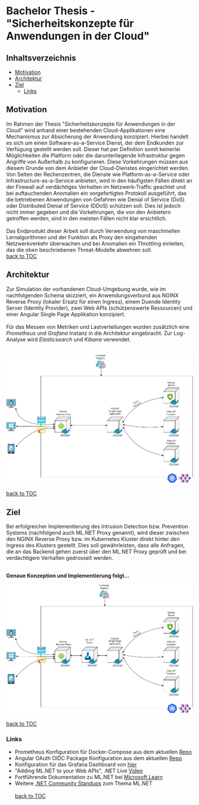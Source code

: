# Bachelor Thesis - "Sicherheitskonzepte für Anwendungen in der Cloud"
## Inhaltsverzeichnis
- [Motivation](#motivation)
- [Architektur](#architektur)
- [Ziel](#ziel)
  - [Links](#links)


## Motivation
Im Rahmen der Thesis "Sicherheitskonzepte für Anwendungen in der Cloud" wird anhand einer bestehenden Cloud-Applikationen eine Mechanismus zur Absicherung der Anwendung konzipiert. Hierbei handelt es sich um einen Software-as-a-Service Dienst, der dem Endkunden zur Verfügung gestellt werden soll. Dieser hat per Definition somit keinerlei Möglichkeiten die Platform oder die darunterliegende Infrastruktur gegen Angriffe von Außerhalb zu konfigurieren. Diese Vorkehrungen müssen aus diesem Grunde von dem Anbieter der Cloud-Dienstes eingerichtet werden. Von Seiten der Rechenzentren, die Dienste wie Platform-as-a-Service oder Infrastructure-as-a-Service anbieten, wird in den häufigsten Fällen direkt an der Firewall auf verdächtiges Verhalten im Netzwerk-Traffic geachtet und bei auftauchenden Anomalien ein vorgefertigtes Protokoll ausgeführt, das die betriebenen Anwendungen von Gefahren wie Denial of Service (DoS) oder Distributed Denial of Service (DDoS) schützen soll. Dies ist jedoch nicht immer gegeben und die Vorkehrungen, die von den Anbietern getroffen werden, sind in den meisten Fällen nicht klar ersichtlich. <br> <br>
Das Endprodukt dieser Arbeit soll durch Verwendung von maschinellen Lernalgorithmen und der Funktion als Proxy den eingehenden Netzwerkverkehr überwachen und bei Anomalien ein Throttling einleiten, das die oben beschriebenen Threat-Modelle abwehren soll. <br>
[back to TOC](#inhaltsverzeichnis)
 
## Architektur
Zur Simulation der vorhandenen Cloud-Umgebung wurde, wie im nachfolgenden Schema skizziert, ein Anwendungsverbund aus NGINX Reverse Proxy (lokaler Ersatz für einen Ingress), einem Duende Identity Server (Identity Provider), zwei Web APIs (schützenswerte Ressourcen) und einer Angular Single Page Applikation konzipiert. <br> <br>
Für das Messen von Metriken und Lastverteilungen wurden zusätzlich eine *Prometheus* und *Grafana* Instanz in die Architektur eingebracht. Zur Log-Analyse wird *Elasticsearch* und *Kibana* verwendet. <br> <br>
 
<img src="./Assets/Thesis-Project-Architecture.png"
     alt="Markdown Monster icon"
     style="float: middle; margin-right: 10px;" /> <br> <br>
[back to TOC](#inhaltsverzeichnis)

## Ziel
Bei erfolgreicher Implementierung des Intrusion Detection bzw. Prevention Systems (nachfolgend auch ML.NET Proxy genannt), wird dieser zwischen den NGINX Reverse Proxy bzw. im Kubernetes Kluster direkt hinter den Ingress des Klusters gestellt. Dies soll gewährleisten, dass alle Anfragen, die an das Backend gehen zuerst über den ML.NET Proxy geprüft und bei verdächtigem Verhalten gedrosselt werden. <br><br>

<b>Genaue Konzeption und Implementierung folgt...</b>

<img src="./Assets/Thesis-Project-Architecture-Final.png"
     alt="Markdown Monster icon"
     style="float: middle; margin-right: 10px;" /> <br> <br>
[back to TOC](#inhaltsverzeichnis)

### Links
- Prometheus Konfiguration für Docker-Compose aus dem aktuellen [Repo](https://github.com/vegasbrianc/prometheus/blob/master/docker-compose.yml)
- Angular OAuth OIDC Package Konfiguration aus dem aktuellen [Repo](https://github.com/damienbod/angular-auth-oidc-client) 
- Konfiguration für das Grafana Dashboard von [hier](https://dale-bingham-cingulara.medium.com/net-core-web-api-metrics-with-prometheus-and-grafana-fe84a52d9843)
- "Adding ML.NET to your Web APIs", .NET Live [Video](https://www.youtube.com/watch?v=THVD4nzi8vk)
- Fortführende Dokumentation zu ML.NET bei [Microsoft Learn](https://dotnet.microsoft.com/learn/ml-dotnet)
- Weitere [.NET Community Standups](https://dotnet.microsoft.com/live/community-standupPer) zum Thema ML.NET
<br> <br>
[back to TOC](#inhaltsverzeichnis)